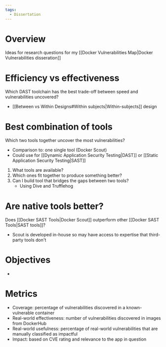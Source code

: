 ```yaml
---
tags:
  - Dissertation
---
```

# Overview
Ideas for research questions for my [[Docker Vulnerabilities Map|Docker Vulnerabilities disseration]]

# Efficiency vs effectiveness

Which DAST toolchain has the best trade-off between speed and vulnerabilities uncovered?

- [[Between vs Within Designs#Within subjects|Within-subjects]] design

# Best combination of tools

Which two tools together uncover the most vulnerabilities?

- Comparison to: one single tool (Docker Scout)
- Could use for [[Dynamic Application Security Testing|DAST]] or [[Static Application Security Testing|SAST]]

1. What tools are available? 
2. Which ones fit together to produce something better?
3. Can I build tool that bridges the gaps between two tools?
	- Using Dive and Trufflehog

# Are native tools better?

Does [[Docker SAST Tools|Docker Scout]] outperform other [[Docker SAST Tools|SAST tools]]?

- Scout is developed in-house so may have access to expertise that third-party tools don't

# Objectives
- 
# Metrics
- Coverage: percentage of vulnerabilities discovered in a known-vulnerable container
- Real-world effectiveness: number of vulnerabilities discovered in images from DockerHub 
- Real-world usefulness: percentage of real-world vulnerabilities that are manually classified as impactful
- Impact: based on CVE rating and relevance to the app in question